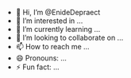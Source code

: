 - 👋 Hi, I’m @EnideDepraect
- 👀 I’m interested in ...
- 🌱 I’m currently learning ...
- 💞️ I’m looking to collaborate on ...
- 📫 How to reach me ...
- 😄 Pronouns: ...
- ⚡ Fun fact: ...

<!---
EnideDepraect/EnideDepraect is a ✨ special ✨ repository because its `README.md` (this file) appears on your GitHub profile.
You can click the Preview link to take a look at your changes.
--->
